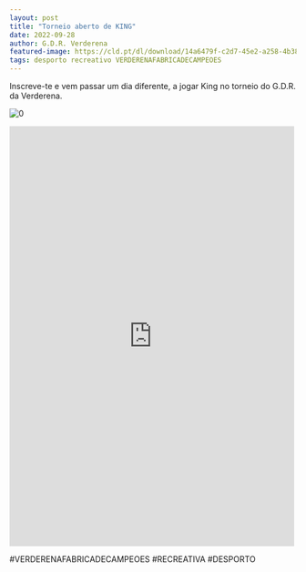 ```yaml
---
layout: post
title: "Torneio aberto de KING"
date: 2022-09-28
author: G.D.R. Verderena
featured-image: https://cld.pt/dl/download/14a6479f-c2d7-45e2-a258-4b38797498b2/Cartaz%20KING%2029.10.2022.png
tags: desporto recreativo VERDERENAFABRICADECAMPEOES
---
```


Inscreve-te e vem passar um dia diferente, a jogar King no torneio do G.D.R. da Verderena.

![0](https://cld.pt/dl/download/14a6479f-c2d7-45e2-a258-4b38797498b2/Cartaz%20KING%2029.10.2022.png)

<iframe src="https://www.facebook.com/plugins/post.php?href=https%3A%2F%2Fwww.facebook.com%2Fpermalink.php%3Fstory_fbid%3Dpfbid0aRQtA9rN5Rdog2khZ4GwReNuxnjigXtPSwz1Lt5RyRVvXa7sj6SCUwh8UtEhobcbl%26id%3D100063477404805&show_text=true&width=500" width="500" height="738" style="border:none;overflow:hidden" scrolling="no" frameborder="0" allowfullscreen="true" allow="autoplay; clipboard-write; encrypted-media; picture-in-picture; web-share"></iframe>

#VERDERENAFABRICADECAMPEOES #RECREATIVA #DESPORTO
